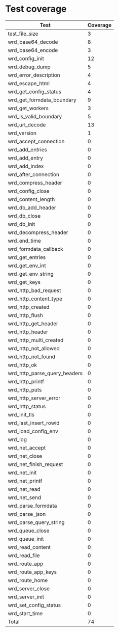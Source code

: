 # Test coverage

| Test                         | Coverage |
| ---------------------------- | -------- |
| test_file_size               | 3        |
| wrd_base64_decode            | 8        |
| wrd_base64_encode            | 3        |
| wrd_config_init              | 12       |
| wrd_debug_dump               | 5        |
| wrd_error_description        | 4        |
| wrd_escape_html              | 4        |
| wrd_get_config_status        | 4        |
| wrd_get_formdata_boundary    | 9        |
| wrd_get_workers              | 3        |
| wrd_is_valid_boundary        | 5        |
| wrd_url_decode               | 13       |
| wrd_version                  | 1        |
| wrd_accept_connection        | 0        |
| wrd_add_entries              | 0        |
| wrd_add_entry                | 0        |
| wrd_add_index                | 0        |
| wrd_after_connection         | 0        |
| wrd_compress_header          | 0        |
| wrd_config_close             | 0        |
| wrd_content_length           | 0        |
| wrd_db_add_header            | 0        |
| wrd_db_close                 | 0        |
| wrd_db_init                  | 0        |
| wrd_decompress_header        | 0        |
| wrd_end_time                 | 0        |
| wrd_formdata_callback        | 0        |
| wrd_get_entries              | 0        |
| wrd_get_env_int              | 0        |
| wrd_get_env_string           | 0        |
| wrd_get_keys                 | 0        |
| wrd_http_bad_request         | 0        |
| wrd_http_content_type        | 0        |
| wrd_http_created             | 0        |
| wrd_http_flush               | 0        |
| wrd_http_get_header          | 0        |
| wrd_http_header              | 0        |
| wrd_http_multi_created       | 0        |
| wrd_http_not_allowed         | 0        |
| wrd_http_not_found           | 0        |
| wrd_http_ok                  | 0        |
| wrd_http_parse_query_headers | 0        |
| wrd_http_printf              | 0        |
| wrd_http_puts                | 0        |
| wrd_http_server_error        | 0        |
| wrd_http_status              | 0        |
| wrd_init_tls                 | 0        |
| wrd_last_insert_rowid        | 0        |
| wrd_load_config_env          | 0        |
| wrd_log                      | 0        |
| wrd_net_accept               | 0        |
| wrd_net_close                | 0        |
| wrd_net_finish_request       | 0        |
| wrd_net_init                 | 0        |
| wrd_net_printf               | 0        |
| wrd_net_read                 | 0        |
| wrd_net_send                 | 0        |
| wrd_parse_formdata           | 0        |
| wrd_parse_json               | 0        |
| wrd_parse_query_string       | 0        |
| wrd_queue_close              | 0        |
| wrd_queue_init               | 0        |
| wrd_read_content             | 0        |
| wrd_read_file                | 0        |
| wrd_route_app                | 0        |
| wrd_route_app_keys           | 0        |
| wrd_route_home               | 0        |
| wrd_server_close             | 0        |
| wrd_server_init              | 0        |
| wrd_set_config_status        | 0        |
| wrd_start_time               | 0        |
| Total                        | 74       |
